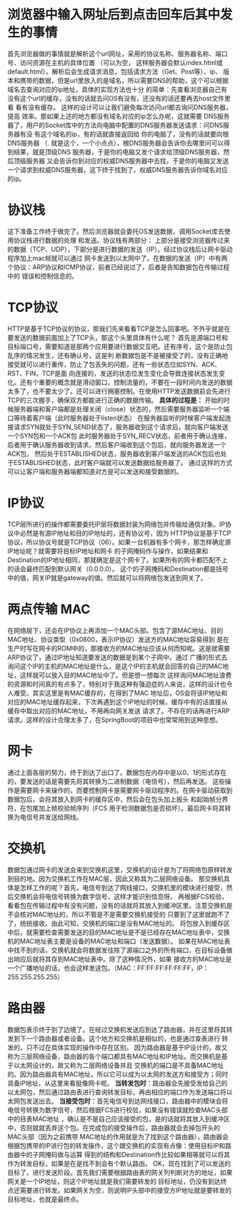 # 浏览器中输入网址后到点击回车后其中发生的事情

首先浏览器做的事情就是解析这个url网址，采用的协议名称、服务器名称、端口号、访问资源在主机的具体位置 （可以为空，
这样服务器会默认index.html或default.html）。解析后会生成请求消息，包括请求方法（Get、Post等）、ip、
版本和携带的数据，但是url里放入的是域名，所以需要DNS的帮助，这个可以根据 域名去查询对应的ip地址，具体的实现方法也十分
的简单：先查看浏览器自己有没有这个url的缓存，没有的话就去问OS有没有，还没有的话还要再去host文件里看 看有没有缓存。
这样的设计可以让我们避免每次访问url都去询问DNS服务器，提高 效率。那如果上述的地方都没有域名对应的ip怎么办呢，这就需要
DNS服务器了，用户的Socket库中的方法向电脑中配置的DNS服务器发送请求：问DNS服务器有没 有这个域名的ip，有的话就直接返回给
你的电脑了，没有的话就要向根DNS服务器 （. 就是这个，一个小点点），根DNS服务器会告诉你去哪里问可以得到结果，就是顶级DNS
服务器，于是你的电脑又发个请求给顶级DNS服务器，然后顶级服务器 又会告诉你到对应的权威DNS服务器中去找，于是你的电脑又发送
一个请求到权威DNS服务器，这下终于找到了，权威DNS服务器告诉你域名对应的ip。

# 协议栈
这下准备工作终于做完了。然后浏览器就会委托OS发送数据，调用Socket库去使用协议栈进行数据的处理 和发送。协议栈有两部分：
上部分是接受浏览器传过来的数据（TCP、UDP），下部分是进行数据的发送（IP）。经过协议栈后让网卡驱动程序加上mac帧就可以通过
网卡发送到以太网中了。在数据的发送（IP）中有两个协议：ARP协议和ICMP协议，前者已经说过了，后者是告知数据包在传输过程中的
错误和控制信息的。

# TCP协议
HTTP是基于TCP协议的协议，那我们先来看看TCP是怎么回事吧。不外乎就是在要发送的数据前面加上了TCP头，那这个头里具体有什么呢？
首先是源端口号和目标端口号，需要知道是那两个应用要进行数据交互吧。还有序号，这个是防止包乱序的情况发生，还有确认号，这是判
断数据包是不是被接受了的，没有正确地接受就可以进行重传，防止了包丢失的问题，还有一些状态位如SYN、ACK、RST、FIN，TCP是面
向连接的，发送的状态位发生变化会导致连接状态发生变化。还有个重要的概念就是滑动窗口，控制流量的，不要在一段时间内发送的数据
太多了，也不要太少了。还可以进行拥塞控制。在使用HTTP发送数据前会先进行TCP的三次握手，确保双方都能进行正确的数据传输。
**具体的过程是：**
开始的时候服务器端和客户端都是处理关闭（close）状态的，然后需要服务器监听一个端口等待着客户端（此时服务器处于listen状态）
在服务器监听的时候客户端发起连接请求SYN就处于SYN_SEND状态了，服务器收到这个请求后，就向客户端发送一个SYN包和一个ACK包
此时服务器处于SYN_RECV状态，前者用于确认连接，后者用于确认服务器收到请求。然后客户端收到这个包后，就向服务器发送一个ACK包，
然后处于ESTABLISHED状态，服务器收到客户端发送的ACK包后也处于ESTABLISHED状态，此时客户端就可以发送数据给服务器了。
通过这样的方式可以让客户端和服务器端都知道对方是可以发送和接受数据的。

# IP协议
TCP层所进行的操作都需要委托IP层将数据封装为网络包并传输给通信对象。IP协议中必然是有源IP地址和目的IP地址的，还有协议号，因为
HTTP协议是基于TCP协议，所以协议号就是TCP协议（06）。如果一台机器有多个网卡，那怎样确定源IP地址呢？就需要将目标IP地址和网卡
的子网掩码作与操作，如果结果和Destination的IP地址相同，那就确定是这个网卡了。如果所有的网卡都匹配不上的话会最终匹配到默认网关（0.0.0.0）。
这个的子网掩码和Destination都是括号中的值，网关IP就是gateway的值。然后就可以将网络包发送到网关了。
·
# 两点传输 MAC
在网络层下，还会在IP协议上再添加一个MAC头部。包含了源MAC地址、目的MAC地址、协议类型（0x0800，表示IP协议）发送方的MAC地址容易得到
是在生产时写在网卡的ROM中的，那接收方的MAC地址应该从何而知呢。这是就需要ARP协议了，通过IP地址知道要发送的数据是到某个子网中，通过
广播的形式去询问这个IP的主机的MAC地址是什么，是这个IP的主机就会回答的自己的MAC地址，这样就可以放入目的MAC地址中了。但是想一想每次
这样询问MAC地址浪费的资源和时间真的有点多了，特别对于我这种有强迫症的人来说，这样的设计也令人难受。其实这里是有MAC缓存的，在得到了MAC
地址后，OS会将该IP地址和对应的MAC地址缓存起来，下次再遇到这个IP地址的时候，缓存中有的话直接从缓存中取出对应的MAC地址，不用再向网关发送
请求了。不存在的话再进行ARP请求。这样的设计合理太多了，在SpringBoot的项目中也常常用到这种思想。

# 网卡
通过上面各层的努力，终于到达了出口了。数据包在内存中是以0、1的形式存在的，要发送的话是需要先将其转换为二进制数据（电信号），然后再发送。
这些操作是需要网卡来操作的，而要控制网卡是需要网卡驱动程序的。在网卡驱动获取到数据包后，会将其放入到网卡的缓存区中，然后会在包头加上报头
和起始帧分界符，在包尾加上帧校验帧序列（FCS 用于检测数据包是否损坏）。最后网卡将其转换为电信号并发送给网线。

# 交换机
数据包通过网卡的发送会来到交换机这里，交换机的设计是为了将网络包原样转发到目的地。因为交换机工作在MAC层，因此又称其为二层网络设备。
那交换机具体是怎样工作的呢？首先，电信号到达了网线接口，交换机里的模块进行接受，然后交换机会将电信号转换为数字信号，这样才能识别信息呀。
再根据FCS校验，看看包在传输过程中有没有问题，没有的话就将其放入到缓冲区里。注意交换机是不会核对MAC地址的，所以不管是不是需要交换机接受的
只要到了这里就跑不了了，统统接收。由此可知，交换机的端口是没有MAC地址的。
将包放入到缓存区中后，就需要检查需要发送的目的MAC地址是不是已经存在MAC地址表中，交换机的MAC地址表主要是设备的MAC地址和端口（发送数据）。
如果在MAC地址表中找不到的话，交换机就会将数据发往除了源端口之外的所有端口，在目标设备做出响应后就将其存到MAC地址表中。除了这种情况外，如果
接收方的MAC地址是一个广播地址的话，也会这样发送包。（MAC：FF:FF:FF:FF:FF:FF，IP：255.255.255.255）

# 路由器
数据包表示终于到了边境了。在经过交换机发送后到达了路由器，并在这里将其转发到下一个路由器或者设备。这个地方和交换机是相似的，也是通过查表进行
转发的，只不过在具体实现的操作中存在区别。
因为路由器是基于IP设计的，故又称为三层网络设备，路由器的各个端口都具有MAC地址和IP地址。而交换机是基于以太网设计的，故又称为二层网络设备并且
交换机的端口是不具备MAC地址的。因为路由器具有MAC地址，所以它可以成为以太网的发送方和接受方；同时具备IP地址，从这里来看挺像网卡呢。
**当转发包时**：路由器会先接受发给自己的以太网包，然后通过路由表进行查询转发目标，再由相应的端口作为发送端口将以太网包发送出去。
**当接受包时**：首先电信号到达网线接口，路由器中的模块会将电信号转换为数字信号，然后根据FCS进行校验，如果没有错误就检查MAC头部中的目表MAC地址
，确认是不是自己应该接受的包，是的话就将其放入到缓冲区中，否则就就丢弃这个包。在完成包的接受操作后，路由器就会去掉包开头的MAC头部（因为之前携带
MAC地址的作用就是为了找到这个路由器），路由器会根据包携带的IP进行包的转发操作，这个跟交换机的实现有点像：使用目标IP和路由器中的子网掩码做与运算
得到的结构和Destination作比较如果相等就可以将其作为转发目标，如果是在是找不到会有个默认路由。
OK，现在找到了可以发送的目标了，进行发送阶段。首先我们需要根据路由表的网关列判断对方的地址，如果网关是一个IP地址，则这个IP地址就是我们需要转发的
目标地址，仍没有到达终点还需要进行转发。如果网关为空，则说明IP头部中的接受方IP地址就是要转发的目标地址，也就是最终点。




